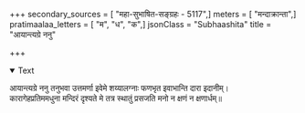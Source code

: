 +++
secondary_sources = [ "महा-सुभाषित-सङ्ग्रहः - 5117",]
meters = [ "मन्दाक्रान्ता",]
pratimaalaa_letters = [ "म", "ध", "क",]
jsonClass = "Subhaashita"
title = "आयान्त्यग्रे ननु"

+++

<details open><summary>Text</summary>

आयान्त्यग्रे ननु तनुभवा उत्तमर्णा इवेमे शय्यालग्नाः फणभृत इवाभान्ति दारा इदानीम्।  
कारागेहप्रतिममधुना मन्दिरं दृश्यते मे तत्र स्थातुं प्रसजति मनो न क्षणं न क्षणार्धम्॥
</details>
